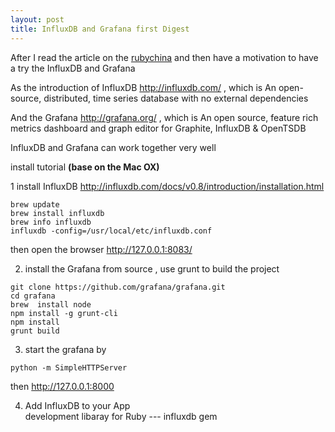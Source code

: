 ```yaml
---
layout: post
title: InfluxDB and Grafana first Digest
---
```


After I read the article on the [rubychina](https://ruby-china.org/topics/23470) and then have a motivation to have a try the InfluxDB and Grafana

As the introduction of InfluxDB <http://influxdb.com/> , which is An open-source, distributed, time series database
with no external dependencies

And the Grafana <http://grafana.org/> , which is An open source, feature rich metrics dashboard and graph editor for 
Graphite, InfluxDB & OpenTSDB

InfluxDB and Grafana can work together very well 

install tutorial **(base on the Mac OX)**

1 install InfluxDB  <http://influxdb.com/docs/v0.8/introduction/installation.html>

``` shell
brew update
brew install influxdb
brew info influxdb
influxdb -config=/usr/local/etc/influxdb.conf
```
then open the browser <http://127.0.0.1:8083/>


2. install the Grafana  from source , use grunt to build the project 

```
git clone https://github.com/grafana/grafana.git
cd grafana
brew  install node 
npm install -g grunt-cli
npm install
grunt build
```

3. start the grafana by

``` shell
python -m SimpleHTTPServer
```

then <http://127.0.0.1:8000>

4. Add InfluxDB to your App  
  development libaray for Ruby --- influxdb gem


